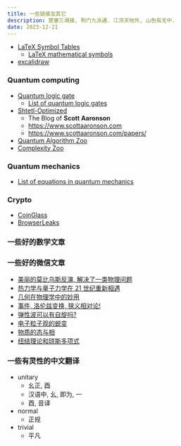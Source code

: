 ```yaml
---
title: 一些链接及其它
description: 楚塞三湘接, 荆门九派通. 江流天地外, 山色有无中.
date: 2023-12-21
---
```


- [LaTeX Symbol Tables](https://wikieducator.org/Help:LaTeX_Symbol_Tables_-_Mathematics)
  - [LaTeX mathematical symbols](https://oeis.org/wiki/List_of_LaTeX_mathematical_symbols)
- [excalidraw](https://excalidraw.com)

### Quantum computing

- [Quantum logic gate](https://en.wikipedia.org/wiki/Quantum_logic_gate)
  - [List of quantum logic gates](https://en.wikipedia.org/wiki/List_of_quantum_logic_gates)
- [Shtetl-Optimized](https://scottaaronson.blog)
  - The Blog of __Scott Aaronson__
  - https://www.scottaaronson.com
  - https://www.scottaaronson.com/papers/
- [Quantum Algorithm Zoo](https://quantumalgorithmzoo.org)
- [Complexity Zoo](https://complexityzoo.net/Complexity_Zoo)

### Quantum mechanics

- [List of equations in quantum mechanics](https://en.wikipedia.org/wiki/List_of_equations_in_quantum_mechanics)

### Crypto

- [CoinGlass](https://www.coinglass.com)
- [BrowserLeaks](https://browserleaks.com)

### 一些好的数学文章

### 一些好的微信文章

- [美丽的莫比乌斯反演, 解决了一类物理问题](https://mp.weixin.qq.com/s/7HL2HeOKhVVaajSd2raQiw)
- [热力学与量子力学在 21 世纪重新相遇](https://mp.weixin.qq.com/s/7VcuucFkqeNPvfsutOoDog)
- [几何在物理学中的妙用](https://mp.weixin.qq.com/s/uQt7P-1QzLlr-qmkscPiqg)
- [事件, 洛伦兹变换, 狭义相对论!](https://mp.weixin.qq.com/s/l0vfZsxH3sJeTH6rZCyGFA)
- [弹性波可以有自旋吗?](https://mp.weixin.qq.com/s/YeZsY-xcSnLM3_Qced1jQA)
- [电子粒子观的蜕变](https://mp.weixin.qq.com/s/Z_vnPUVWaPTe5BgflC7D-w)
- [物质的态与相](https://mp.weixin.qq.com/s/Pz2j4zxWfsogQ3WP1aZdXw)
- [纽结理论和琼斯多项式](https://mp.weixin.qq.com/s/0oaAgaHVSzYfPwm8F5AwqA)

### 一些有灵性的中文翻译

- unitary
  - 幺正, 酉
  - 汉语中, 幺, 即为, 一
  - 酉, 音译
- normal
  - 正规
- trivial
  - 平凡
